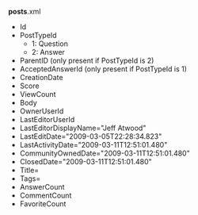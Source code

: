 **posts**.xml

- Id
- PostTypeId
  - 1: Question
  - 2: Answer
- ParentID (only present if PostTypeId is 2)
- AcceptedAnswerId (only present if PostTypeId is 1)
- CreationDate
- Score
- ViewCount
- Body
- OwnerUserId
- LastEditorUserId
- LastEditorDisplayName="Jeff Atwood"
- LastEditDate="2009-03-05T22:28:34.823"
- LastActivityDate="2009-03-11T12:51:01.480"
- CommunityOwnedDate="2009-03-11T12:51:01.480"
- ClosedDate="2009-03-11T12:51:01.480"
- Title=
- Tags=
- AnswerCount
- CommentCount
- FavoriteCount
